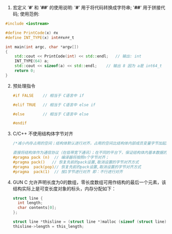 1. 宏定义 ’**#**‘ 和 ’**##**‘ 的使用说明: '**#**' 用于将代码转换成字符串; '**##**' 用于拼接代码; 使用范例:

```c++
#include <iostream>

#define PrintCode(x) #x
#define INT_TYPE(x) int##x##_t

int main(int argc, char *argv[])
{
	std::cout << PrintCode(int) << std::endl;	// 输出: int
	INT_TYPE(64) a;
	std::cout << sizeof(a) << std::endl;	// 输出 8 因为 a是 int64_t
	return 0;
}
```



2. 预处理指令

   ```c
   #if FALSE	// 相当于 C语言中 if
   
   #elif TRUE	// 相当于 C语言中 else if
   
   #else		// 相当于 C语言中 else
   
   #endif
   ```

   

3. C/C++ 不使用结构体字节对齐

   ```C++
   /*减小内存占用的空间；结构体默认进行对齐，占用的空间比结构体内部成员变量字节加起来大，如果取消字节对齐，可以减小一部分空间。见下面具体例子。
   
   直接将结构体作为通信协议（在低带宽下通讯）；在不同的平台下，保证结构体内基本数据的长度相同，同时取消结构体的对齐，就可以将定义的数据格式结构体直接作为数据通信协议使用。*/
   #pragma pack (n)  // 编译器将按照n个字节对齐；
   #pragma pack()   // 恢复先前的pack设置,取消设置的字节对齐方式
   #pragma  pack(pop)// 恢复先前的pack设置,取消设置的字节对齐方式
   #pragma  pack(1)  // 按1字节进行对齐 即：不行进行对齐
   ```

4. GUN C 允许声明长度为0的数组，零长度数组可用作结构的最后一个元素，该结构实际上是可变长度对象的标头，内存分配如下：

   ```c
   struct line {
     int length;
     char contents[0];
   };
   
   struct line *thisline = (struct line *)malloc (sizeof (struct line) + this_length * sizeof(char));
   thisline->length = this_length;
   ```

   

